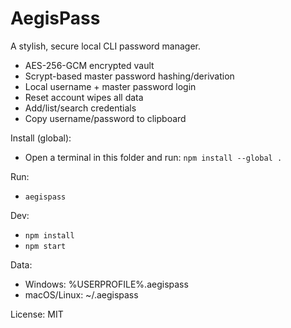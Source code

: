 # AegisPass

A stylish, secure local CLI password manager.

- AES-256-GCM encrypted vault
- Scrypt-based master password hashing/derivation
- Local username + master password login
- Reset account wipes all data
- Add/list/search credentials
- Copy username/password to clipboard

Install (global):
- Open a terminal in this folder and run: `npm install --global .`

Run:
- `aegispass`

Dev:
- `npm install`
- `npm start`

Data:
- Windows: %USERPROFILE%\.aegispass
- macOS/Linux: ~/.aegispass

License: MIT
